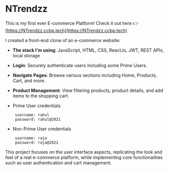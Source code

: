 # NTrendzz

This is my first ever E-commerce Platform! Check it out here 👉 [https://NTrendzz.ccbp.tech](https://NTrendzz.ccbp.tech)

I created a front-end clone of an e-commerce website:

- **The stack I'm using**: JavaScript, HTML, CSS, ReactJs, JWT, REST APIs, local storage
- **Login**: Securely authenticate users including some Prime Users.
- **Navigate Pages**: Browse various sections including Home, Products, Cart, and more.
- **Product Management**: View filtering products, product details, and add items to the shopping cart.

-  Prime User credentials

    ```text
     username: rahul
     password: rahul@2021
    ```

- Non-Prime User credentials

  ```text
   username: raja
   password: raja@2021
  ```

This project focuses on the user interface aspects, replicating the look and feel of a real e-commerce platform, while implementing core functionalities such as user authentication and cart management.
